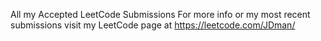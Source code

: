All my Accepted LeetCode Submissions
For more info or my most recent submissions visit my LeetCode page at https://leetcode.com/JDman/
